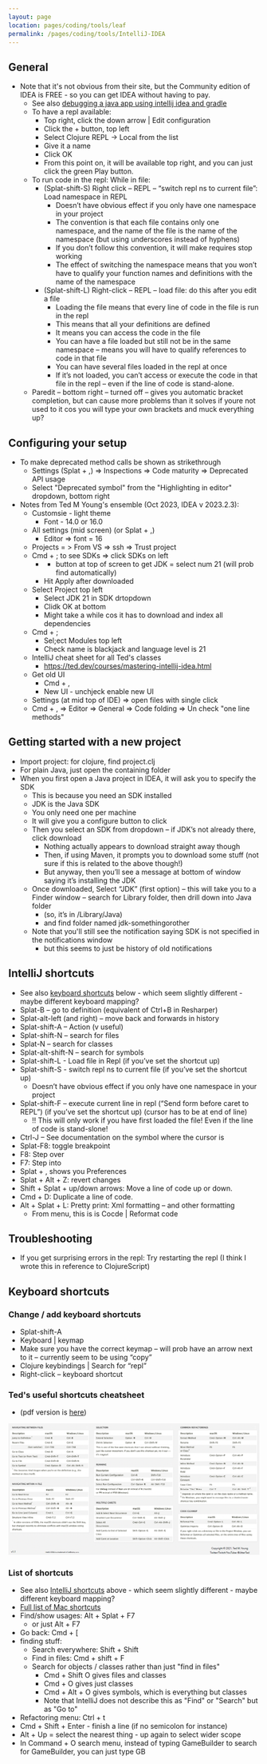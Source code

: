 ```yaml
---
layout: page
location: pages/coding/tools/leaf
permalink: /pages/coding/tools/IntelliJ-IDEA
---
```


## General

- Note that it's not obvious from their site, but the Community edition of IDEA is FREE - so you can get IDEA without having to pay.
  - See also [debugging a java app using intellij idea and
    gradle](/pages/coding/tools/Gradle#debugging-a-java-app-using-intellij-idea-and-gradle)
  - To have a repl available:
      - Top right, click the down arrow | Edit configuration
      - Click the + button, top left
      - Select Clojure REPL -\> Local from the list
      - Give it a name
      - Click OK
      - From this point on, it will be available top right, and you can
        just click the green Play button.
  - To run code in the repl: While in file:
      - (Splat-shift-S) Right click – REPL – “switch repl ns to current
        file”: Load namespace in REPL
          - Doesn’t have obvious effect if you only have one namespace
            in your project
          - The convention is that each file contains only one
            namespace, and the name of the file is the name of the
            namespace (but using underscores instead of hyphens)
          - If you don’t follow this convention, it will make requires
            stop working
          - The effect of switching the namespace means that you won’t
            have to qualify your function names and definitions with the
            name of the namespace
      - (Splat-shift-L) Right-click – REPL – load file: do this after
        you edit a file
          - Loading the file means that every line of code in the file
            is run in the repl
          - This means that all your definitions are defined
          - It means you can access the code in the file
          - You can have a file loaded but still not be in the same
            namespace – means you will have to qualify references to
            code in that file
          - You can have several files loaded in the repl at once
          - If it’s not loaded, you can’t access or execute the code in
            that file in the repl – even if the line of code is
            stand-alone.
  - Paredit – bottom right – turned off – gives you automatic bracket
    completion, but can cause more problems than it solves if youre not
    used to it cos you will type your own brackets and muck everything
    up?

## Configuring your setup

- To make deprecated method calls be shown as strikethrough
    - Settings (Splat + ,) => Inspections => Code maturity => Deprecated API usage 
    - Select "Deprecated symbol" from the "Highlighting in editor" dropdown, bottom right
- Notes from Ted M Young's ensemble (Oct 2023, IDEA v 2023.2.3):
    - Customsie - light theme
        - Font - 14.0 or 16.0
    - All settings (mid screen) (or Splat + ,)
        - Editor => font = 16
    - Projects = > From VS => ssh => Trust project
    - Cmd + ; to see SDKs => click SDKs on left
        - + button at top of screen to get JDK = select num 21 (will prob find automatically)
        - Hit Apply after downloaded
    - Select Project top left
        - Select JDK 21 in SDK drtopdown
        - Clidk OK at bottom
        - Might take a while cos it has to download and index all dependencies
    - Cmd + ; 
        - Sel;ect Modules top left
        - Check name is blackjack and language level is 21
    - IntelliJ cheat sheet for all Ted's classes
        - https://ted.dev/courses/mastering-intellij-idea.html
    - Get old UI
        - Cmd + ,
        - New UI - unchjeck enable new UI
    - Settings (at mid top of IDE) => open files with single click
    - Cmd + , => Editor => General => Code folding => Un check "one line methods"

## Getting started with a new project

- Import project: for clojure, find project.clj
- For plain Java, just open the containing folder
- When you first open a Java project in IDEA, it will ask you to specify the SDK
  - This is because you need an SDK installed
  - JDK is the Java SDK
  - You only need one per machine
  - It will give you a configure button to click
  - Then you select an SDK from dropdown 
    – if JDK’s not already there, click download
      - Nothing actually appears to download straight away though
      - Then, if using Maven, it prompts you to download some stuff (not sure if this is related to the above though!)
      - But anyway, then you’ll see a message at bottom of window saying it’s installing the JDK
  - Once downloaded, Select “JDK” (first option) – this will take you to a Finder window – search for Library folder, then drill down into Java folder
    - (so, it’s in /Library/Java) 
    - and find folder named jdk-somethingorother
  - Note that you'll still see the notification saying SDK is not specified in the notifications window
    - but this seems to just be history of old notifications

## IntelliJ shortcuts

  - See also [keyboard shortcuts](#keyboard-shortcuts) below - which seem slightly different - maybe different keyboard mapping?
  - Splat-B – go to definition (equivalent of Ctrl+B in Resharper)
  - Splat-alt-left (and right) – move back and forwards in history
  - Splat-shift-A – Action (v useful)
  - Splat-shift-N – search for files
  - Splat-N – search for classes
  - Splat-alt-shift-N – search for symbols
  - Splat-shift-L - Load file in Repl (if you’ve set the shortcut up)
  - Splat-shift-S - switch repl ns to current file (if you’ve set the
    shortcut up)
      - Doesn’t have obvious effect if you only have one namespace in
        your project
  - Splat-shift-F – execute current line in repl (“Send form before
    caret to REPL”) (if you’ve set the shortcut up) (cursor has to be at
    end of line)
      - \!\! This will only work if you have first loaded the file\!
        Even if the line of code is stand-slone\!
  - Ctrl-J – See documentation on the symbol where the cursor is
  - Splat-F8: toggle breakpoint
  - F8: Step over
  - F7: Step into
  - Splat + , shows you Preferences
  - Splat + Alt + Z: revert changes
  - Shift + Splat + up/down arrows: Move a line of code up or down.
  - Cmd + D: Duplicate a line of code.
  - Alt + Splat + L: Pretty print: Xml formatting – and other formatting
      - From menu, this is is Cocde | Reformat code

## Troubleshooting

  - If you get surprising errors in the repl: Try restarting the repl (I think I wrote this in reference to ClojureScript)

## Keyboard shortcuts

### Change / add keyboard shortcuts

  - Splat-shift-A
  - Keyboard | keymap
  - Make sure you have the correct keymap – will prob have an arrow next
    to it – currently seem to be using “copy”
  - Clojure keybindings | Search for “repl”
  - Right-click – keyboard shortcut

### Ted's useful shortcuts cheatsheet

- (pdf version is [here](/resources/images/Ted-IntelliJ-IDEA-Shortcuts-cheat-sheet-v1.1.pdf))

![cheatsheet](/resources/images/Ted-IntelliJ-IDEA-Shortcuts-cheat-sheet-v1.1.png)

### List of shortcuts

- See also [IntelliJ shortcuts](#intellij-shortcuts) above - which seem slightly different - maybe different keyboard mapping?
- [Full list of Mac shortcuts](https://www.jetbrains.com/help/idea/reference-keymap-mac-default.html)
- Find/show usages: Alt + Splat + F7
  - or just Alt + F7
- Go back: Cmd + [
- finding stuff:
  - Search everywhere: Shift + Shift
  - Find in files: Cmd + shift + F
  - Search for objects / classes rather than just "find in files"
    - Cmd + Shift O gives files and classes
    - Cmd + O gives just classes
    - Cmd + Alt + O gives symbols, which is everything but classes
    - Note that IntelliJ does not describe this as "Find" or "Search" but as "Go to"
- Refactoring menu: Ctrl + t
- Cmd + Shift + Enter - finish a line (if no semicolon for instance)
- Alt + Up = select the nearest thing - up again to select wider scope
- In Command + O search menu, instead of typing GameBuilder to search for GameBuilder, you can just type GB